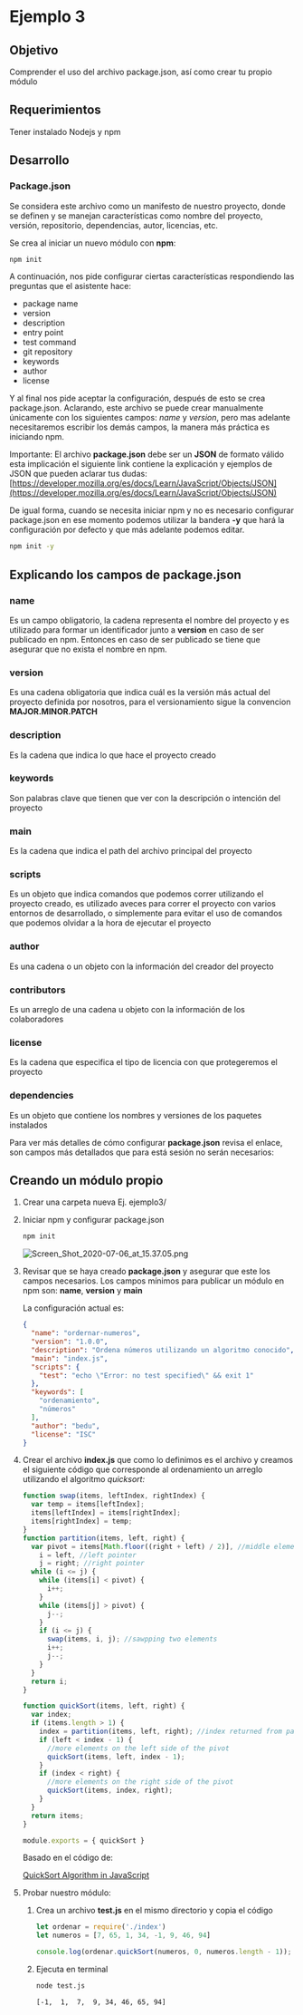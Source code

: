 # Ejemplo 3

## Objetivo

Comprender el uso del archivo package.json, así como crear tu propio módulo

## Requerimientos

Tener instalado Nodejs y npm

## Desarrollo

### Package.json

Se considera este archivo como un manifesto de nuestro proyecto, donde se definen y se manejan características como nombre del proyecto, versión, repositorio, dependencias, autor, licencias, etc.

Se crea al iniciar un nuevo módulo con **npm**:

```bash
npm init
```

A continuación, nos pide configurar ciertas características respondiendo las preguntas que el asistente hace: 

- package name
- version
- description
- entry point
- test command
- git repository
- keywords
- author
- license

Y al final nos pide aceptar la configuración, después de esto se crea package.json. Aclarando, este archivo se puede crear manualmente únicamente con los siguientes campos: *name* y  *version*, pero mas adelante necesitaremos escribir los demás campos, la manera más práctica es iniciando npm.

Importante: El archivo **package.json** debe ser un **JSON** de formato válido esta implicación el siguiente link contiene la explicación y ejemplos de JSON que pueden aclarar tus dudas: [https://developer.mozilla.org/es/docs/Learn/JavaScript/Objects/JSON](https://developer.mozilla.org/es/docs/Learn/JavaScript/Objects/JSON)

De igual forma, cuando se necesita iniciar npm y no es necesario configurar package.json en ese momento podemos utilizar la bandera **-y** que hará la configuración por defecto y que más adelante podemos editar.

```bash
npm init -y
```

## Explicando los campos de package.json

### name

Es un campo obligatorio, la cadena representa el nombre del proyecto y es utilizado para formar un identificador junto a **version** en caso de ser publicado en npm. Entonces en caso de ser publicado se tiene que asegurar que no exista el nombre en npm.

### version

Es una cadena obligatoria que indica cuál es la versión más actual del proyecto definida por nosotros, para el versionamiento sigue la convencion **MAJOR.MINOR.PATCH**

### description

Es la cadena que indica lo que hace el proyecto creado

### keywords

Son palabras clave que tienen que ver con la descripción o intención del proyecto

### main

Es la cadena que indica el path del archivo principal del proyecto

### scripts

Es un objeto que indica comandos que podemos correr utilizando el proyecto creado, es utilizado aveces para correr el proyecto con varios entornos de desarrollado, o simplemente para evitar el uso de comandos que podemos olvidar a la hora de ejecutar el proyecto

### author

Es una cadena o un objeto con la información del creador del proyecto

### contributors

Es un arreglo de una cadena u objeto con la información de los colaboradores

### license

Es la cadena que especifica el tipo de licencia con que protegeremos el proyecto

### dependencies

Es un objeto que contiene los nombres y versiones de los paquetes instalados 

Para ver más detalles de cómo configurar **package.json** revisa el enlace, son campos más detallados que para está sesión no serán necesarios:

[](https://docs.npmjs.com/files/package.json)

## Creando un módulo propio

1. Crear una carpeta nueva Ej. ejemplo3/
2. Iniciar npm y configurar package.json

    ```bash
    npm init
    ```

    ![Screen_Shot_2020-07-06_at_15.37.05.png](Screen_Shot_2020-07-06_at_15.37.05.png)

3. Revisar que se haya creado **package.json** y asegurar que este los campos necesarios. Los campos mínimos para publicar un módulo en npm son: **name**, **version** y **main**

    La configuración actual es:

    ```json
    {
      "name": "ordernar-numeros",
      "version": "1.0.0",
      "description": "Ordena números utilizando un algoritmo conocido",
      "main": "index.js",
      "scripts": {
        "test": "echo \"Error: no test specified\" && exit 1"
      },
      "keywords": [
        "ordenamiento",
        "números"
      ],
      "author": "bedu",
      "license": "ISC"
    }
    ```

4. Crear el archivo **index.js** que como lo definimos es el archivo y creamos el siguiente código que corresponde al ordenamiento un arreglo utilizando el algoritmo *quicksort:*

    ```jsx
    function swap(items, leftIndex, rightIndex) {
      var temp = items[leftIndex];
      items[leftIndex] = items[rightIndex];
      items[rightIndex] = temp;
    }
    function partition(items, left, right) {
      var pivot = items[Math.floor((right + left) / 2)], //middle element
        i = left, //left pointer
        j = right; //right pointer
      while (i <= j) {
        while (items[i] < pivot) {
          i++;
        }
        while (items[j] > pivot) {
          j--;
        }
        if (i <= j) {
          swap(items, i, j); //sawpping two elements
          i++;
          j--;
        }
      }
      return i;
    }

    function quickSort(items, left, right) {
      var index;
      if (items.length > 1) {
        index = partition(items, left, right); //index returned from partition
        if (left < index - 1) {
          //more elements on the left side of the pivot
          quickSort(items, left, index - 1);
        }
        if (index < right) {
          //more elements on the right side of the pivot
          quickSort(items, index, right);
        }
      }
      return items;
    }

    module.exports = { quickSort }
    ```

    Basado en el código de: 

    [QuickSort Algorithm in JavaScript](https://www.guru99.com/quicksort-in-javascript.html)

5. Probar nuestro módulo:
    1. Crea un archivo **test.js** en el mismo directorio y copia el código

        ```jsx
        let ordenar = require('./index')
        let numeros = [7, 65, 1, 34, -1, 9, 46, 94]

        console.log(ordenar.quickSort(numeros, 0, numeros.length - 1));
        ```

    2. Ejecuta en terminal

        ```bash
        node test.js
        ```

        ```bash
        [-1,  1,  7,  9, 34, 46, 65, 94]
        ```